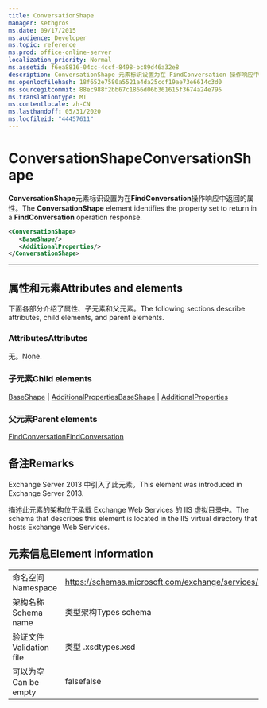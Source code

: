 ```yaml
---
title: ConversationShape
manager: sethgros
ms.date: 09/17/2015
ms.audience: Developer
ms.topic: reference
ms.prod: office-online-server
localization_priority: Normal
ms.assetid: f6ea8816-04cc-4ccf-8498-bc89d46a32e8
description: ConversationShape 元素标识设置为在 FindConversation 操作响应中返回的属性。
ms.openlocfilehash: 18f652e7580a5521a4da25ccf19ae73e6614c3d0
ms.sourcegitcommit: 88ec988f2bb67c1866d06b361615f3674a24e795
ms.translationtype: MT
ms.contentlocale: zh-CN
ms.lasthandoff: 05/31/2020
ms.locfileid: "44457611"
---
```

# <a name="conversationshape"></a><span data-ttu-id="017d6-103">ConversationShape</span><span class="sxs-lookup"><span data-stu-id="017d6-103">ConversationShape</span></span>

<span data-ttu-id="017d6-104">**ConversationShape**元素标识设置为在**FindConversation**操作响应中返回的属性。</span><span class="sxs-lookup"><span data-stu-id="017d6-104">The **ConversationShape** element identifies the property set to return in a **FindConversation** operation response.</span></span> 
  
```XML
<ConversationShape>
   <BaseShape/>
   <AdditionalProperties/>
</ConversationShape>
```

 ****
## <a name="attributes-and-elements"></a><span data-ttu-id="017d6-105">属性和元素</span><span class="sxs-lookup"><span data-stu-id="017d6-105">Attributes and elements</span></span>

<span data-ttu-id="017d6-106">下面各部分介绍了属性、子元素和父元素。</span><span class="sxs-lookup"><span data-stu-id="017d6-106">The following sections describe attributes, child elements, and parent elements.</span></span>
  
### <a name="attributes"></a><span data-ttu-id="017d6-107">Attributes</span><span class="sxs-lookup"><span data-stu-id="017d6-107">Attributes</span></span>

<span data-ttu-id="017d6-108">无。</span><span class="sxs-lookup"><span data-stu-id="017d6-108">None.</span></span>
  
### <a name="child-elements"></a><span data-ttu-id="017d6-109">子元素</span><span class="sxs-lookup"><span data-stu-id="017d6-109">Child elements</span></span>

<span data-ttu-id="017d6-110">[BaseShape](baseshape.md)  | [AdditionalProperties](additionalproperties.md)</span><span class="sxs-lookup"><span data-stu-id="017d6-110">[BaseShape](baseshape.md) | [AdditionalProperties](additionalproperties.md)</span></span>
  
### <a name="parent-elements"></a><span data-ttu-id="017d6-111">父元素</span><span class="sxs-lookup"><span data-stu-id="017d6-111">Parent elements</span></span>

[<span data-ttu-id="017d6-112">FindConversation</span><span class="sxs-lookup"><span data-stu-id="017d6-112">FindConversation</span></span>](findconversation.md)
  
## <a name="remarks"></a><span data-ttu-id="017d6-113">备注</span><span class="sxs-lookup"><span data-stu-id="017d6-113">Remarks</span></span>

<span data-ttu-id="017d6-114">Exchange Server 2013 中引入了此元素。</span><span class="sxs-lookup"><span data-stu-id="017d6-114">This element was introduced in Exchange Server 2013.</span></span>
  
<span data-ttu-id="017d6-115">描述此元素的架构位于承载 Exchange Web Services 的 IIS 虚拟目录中。</span><span class="sxs-lookup"><span data-stu-id="017d6-115">The schema that describes this element is located in the IIS virtual directory that hosts Exchange Web Services.</span></span>
  
## <a name="element-information"></a><span data-ttu-id="017d6-116">元素信息</span><span class="sxs-lookup"><span data-stu-id="017d6-116">Element information</span></span>

|||
|:-----|:-----|
|<span data-ttu-id="017d6-117">命名空间</span><span class="sxs-lookup"><span data-stu-id="017d6-117">Namespace</span></span>  <br/> |https://schemas.microsoft.com/exchange/services/2006/types  <br/> |
|<span data-ttu-id="017d6-118">架构名称</span><span class="sxs-lookup"><span data-stu-id="017d6-118">Schema name</span></span>  <br/> |<span data-ttu-id="017d6-119">类型架构</span><span class="sxs-lookup"><span data-stu-id="017d6-119">Types schema</span></span>  <br/> |
|<span data-ttu-id="017d6-120">验证文件</span><span class="sxs-lookup"><span data-stu-id="017d6-120">Validation file</span></span>  <br/> |<span data-ttu-id="017d6-121">类型 .xsd</span><span class="sxs-lookup"><span data-stu-id="017d6-121">types.xsd</span></span>  <br/> |
|<span data-ttu-id="017d6-122">可以为空</span><span class="sxs-lookup"><span data-stu-id="017d6-122">Can be empty</span></span>  <br/> |<span data-ttu-id="017d6-123">false</span><span class="sxs-lookup"><span data-stu-id="017d6-123">false</span></span>  <br/> |
   


